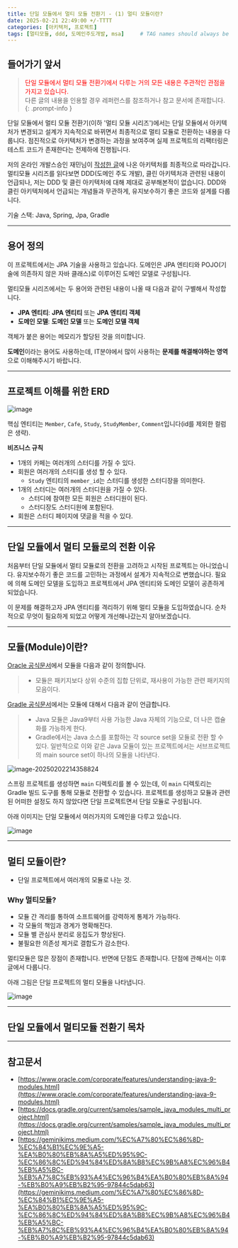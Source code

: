 ```yaml
---
title: 단일 모듈에서 멀티 모듈 전환기 - (1) 멀티 모듈이란?
date: 2025-02-21 22:49:00 +/-TTTT
categories: [아키텍처, 프로젝트]
tags: [멀티모듈, ddd, 도메인주도개발, msa]     # TAG names should always be lowercase
---
```

## **들어가기 앞서**

><span style='color:red'>단일 모듈에서 멀티 모듈 전환기에서 다루는 거의 모든 내용은 주관적인 관점을 가지고 있습니다.</span><br>다른 글의 내용을 인용할 경우 레퍼런스를 참조하거나 참고 문서에 존재합니다.
{: .prompt-info }

단일 모듈에서 멀티 모듈 전환기(이하 '멀티 모듈 시리즈')에서는 단일 모듈에서 아키텍처가 변경되고 설계가 지속적으로 바뀌면서 최종적으로 멀티 모듈로 전환하는 내용을 다룹니다. 점진적으로 아키텍처가 변경하는 과정을 보여주며 실제 프로젝트의 리팩터링은 테스트 코드가 존재한다는 전제하에 진행됩니다.

저의 온라인 개발스승인 재민님이 [작성한 글](https://geminikims.medium.com/%EC%A7%80%EC%86%8D-%EC%84%B1%EC%9E%A5-%EA%B0%80%EB%8A%A5%ED%95%9C-%EC%86%8C%ED%94%84%ED%8A%B8%EC%9B%A8%EC%96%B4%EB%A5%BC-%EB%A7%8C%EB%93%A4%EC%96%B4%EA%B0%80%EB%8A%94-%EB%B0%A9%EB%B2%95-97844c5dab63)에 나온 아키텍처를 최종적으로 따라갑니다. 멀티모듈 시리즈를 읽다보면 DDD(도메인 주도 개발), 클린 아키텍처과 관련된 내용이 언급되나, 저는 DDD 및 클린 아키텍처에 대해 제대로 공부해본적이 없습니다. DDD와 클린 아키텍처에서 언급되는 개념들과 무관하게, 유지보수하기 좋은 코드와 설계를 다룹니다.

기술 스택: Java, Spring, Jpa, Gradle

---
## **용어 정의**

이 프로젝트에서는 JPA 기술을 사용하고 있습니다. 도메인은 JPA 엔티티와 POJO(기술에 의존하지 않은 자바 클래스)로 이루어진 도메인 모델로 구성됩니다.

멀티모듈 시리즈에서는 두 용어와 관련된 내용이 나올 때 다음과 같이 구별해서 작성합니다.
- **JPA 엔티티**: **JPA 엔티티** 또는 **JPA 엔티티 객체**
- **도메인 모델**: **도메인 모델** 또는 **도메인 모델 객체**

객체가 붙은 용어는 메모리가 할당된 것을 의미합니다.

**도메인**이라는 용어도 사용하는데, IT분야에서 많이 사용하는 **문제를 해결해야하는 영역**으로 이해해주시기 바랍니다.

___
## **프로젝트 이해를 위한 ERD**

![image](https://raw.githubusercontent.com/donghyun0304/ImageRepo/master/uPic/%E1%84%89%E1%85%B3%E1%84%8F%E1%85%B3%E1%84%85%E1%85%B5%E1%86%AB%E1%84%89%E1%85%A3%E1%86%BA%202025-02-02%20%E1%84%8B%E1%85%A9%E1%84%92%E1%85%AE%206.15.05.png)

핵심 엔티티는 `Member`, `Cafe`, `Study`, `StudyMember`, `Comment`입니다(id를 제외한 컬럼은 생략).

**비즈니스 규칙**
- 1개의 카페는 여러개의 스터디를 가질 수 있다.
- 회원은 여러개의 스터디를 생성 할 수 있다.
  - `Study` 엔티티의 `member_id`는 스터디를 생성한 스터디장을 의미한다.
- 1개의 스터디는 여러개의 스터디원을 가질 수 있다.
  - 스터디에 참여한 모든 회원은 스터디원이 된다.
  - 스터디장도 스터디원에 포함된다.
- 회원은 스터디 페이지에 댓글을 적을 수 있다.

---
## **단일 모듈에서 멀티 모듈로의 전환 이유**
처음부터 단일 모듈에서 멀티 모듈로의 전환을 고려하고 시작된 프로젝트는 아니었습니다. 유지보수하기 좋은 코드를 고민하는 과정에서 설계가 지속적으로 변했습니다. 필요에 의해 도메인 모델을 도입하고 프로젝트에서 JPA 엔티티와 도메인 모델이 공존하게 되었습니다.

이 문제를 해결하고자 JPA 엔티티를 격리하기 위해 멀티 모듈을 도입하였습니다. 순차적으로 무엇이 필요하게 되었고 어떻게 개선해나갔는지 알아보겠습니다.

---
## **모듈(Module)이란?**
[Oracle 공식문서](https://www.oracle.com/corporate/features/understanding-java-9-modules.html)에서 모듈을 다음과 같이 정의합니다.
> - 모듈은 패키지보다 상위 수준의 집합 단위로, 재사용이 가능한 관련 패키지의 모음이다.

[Gradle 공식문서](https://docs.gradle.org/current/samples/sample_java_modules_multi_project.html)에서는 모듈에 대해서 다음과 같이 언급합니다.
> - Java 모듈은 Java9부터 사용 가능한 Java 자체의 기능으로, 더 나은 캡슐화를 가능하게 한다.
> - Gradle에서는 Java 소스를 포함하는 각 source set을 모듈로 전환 할 수 있다. 일반적으로 이와 같은 Java 모듈이 있는 프로젝트에서는 서브프로젝트의 main source set이 하나의 모듈을 나타낸다.


![image-20250202214358824](https://raw.githubusercontent.com/donghyun0304/ImageRepo/master/uPic/image-20250202214358824.png)

스프링 프로젝트를 생성하면 `main` 디렉토리를 볼 수 있는데, 이 `main` 디렉토리는 Gradle 빌드 도구를 통해 모듈로 전환할 수 있습니다. 프로젝트를 생성하고 모듈과 관련된 어떠한 설정도 하지 않았다면 단일 프로젝트면서 단일 모듈로 구성됩니다.

아래 이미지는 단일 모듈에서 여러가지의 도메인을 다루고 있습니다.

![image](https://raw.githubusercontent.com/donghyun0304/ImageRepo/master/uPic/image-20250202210924360.png)

___
## **멀티 모듈이란?**
- 단일 프로젝트에서 여러개의 모듈로 나눈 것.

### Why 멀티모듈?
- 모듈 간 격리를 통하여 소프트웨어를 강력하게 통제가 가능하다.
- 각 모듈의 책임과 경계가 명확해진다.
- 모듈 별 관심사 분리로 응집도가 향상된다.
- 불필요한 의존성 제거로 결합도가 감소한다.

멀티모듈은 많은 장점이 존재합니다. 반면에 단점도 존재합니다. 단점에 관해서는 이후 글에서 다룹니다.

아래 그림은 단일 프로젝트의 멀티 모듈을 나타냅니다.

![image](https://raw.githubusercontent.com/donghyun0304/ImageRepo/master/uPic/image-20250202222217340.png)

___
## **단일 모듈에서 멀티모듈 전환기 목차**



---
## **참고문서**
- [https://www.oracle.com/corporate/features/understanding-java-9-modules.html](https://www.oracle.com/corporate/features/understanding-java-9-modules.html)
- [https://docs.gradle.org/current/samples/sample_java_modules_multi_project.html](https://docs.gradle.org/current/samples/sample_java_modules_multi_project.html)
- [https://geminikims.medium.com/%EC%A7%80%EC%86%8D-%EC%84%B1%EC%9E%A5-%EA%B0%80%EB%8A%A5%ED%95%9C-%EC%86%8C%ED%94%84%ED%8A%B8%EC%9B%A8%EC%96%B4%EB%A5%BC-%EB%A7%8C%EB%93%A4%EC%96%B4%EA%B0%80%EB%8A%94-%EB%B0%A9%EB%B2%95-97844c5dab63](https://geminikims.medium.com/%EC%A7%80%EC%86%8D-%EC%84%B1%EC%9E%A5-%EA%B0%80%EB%8A%A5%ED%95%9C-%EC%86%8C%ED%94%84%ED%8A%B8%EC%9B%A8%EC%96%B4%EB%A5%BC-%EB%A7%8C%EB%93%A4%EC%96%B4%EA%B0%80%EB%8A%94-%EB%B0%A9%EB%B2%95-97844c5dab63)

<script src="https://giscus.app/client.js"
        data-repo="donghyun0304/donghyun0304.github.io"
        data-repo-id="R_kgDON1NBqg"
        data-category="Comments"
        data-category-id="DIC_kwDON1NBqs4CnNNm"
        data-mapping="pathname"
        data-strict="0"
        data-reactions-enabled="1"
        data-emit-metadata="0"
        data-input-position="top"
        data-theme="light_protanopia"
        data-lang="ko"
        crossorigin="anonymous"
        async>
</script>
